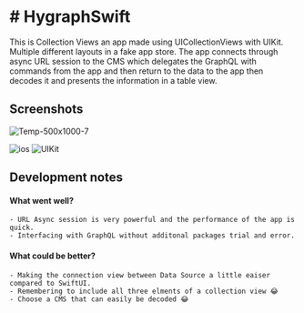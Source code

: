 # # HygraphSwift

This is Collection Views an app made using UICollectionViews with UIKit. Multiple different layouts in a fake app store. The app connects through async URL session to the CMS which delegates the GraphQL with commands from the app and then return to the data to the app then decodes it and presents the information in a table view.


## Screenshots

![Temp-500x1000-7](https://user-images.githubusercontent.com/77019152/200451978-921afaa4-0b76-4a14-aed4-6d62a3df49cc.jpg)





![ios](https://img.shields.io/badge/13.0%2B-iOS-blue)
![UIKit](https://img.shields.io/badge/UIKit-framework%20-orange)



## Development notes

#### What went well?

    - URL Async session is very powerful and the performance of the app is quick.
    - Interfacing with GraphQL without additonal packages trial and error.

    

#### What could be better?

    - Making the connection view between Data Source a little eaiser compared to SwiftUI.
    - Remembering to include all three elments of a collection view 😂
    - Choose a CMS that can easily be decoded 😂

